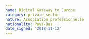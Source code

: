 ```yaml
---
name: Digital Gateway to Europe
category: private_sector
nature: Association professionnelle 
nationality: Pays-Bas
date_signed: '2018-11-12'
---
```

    